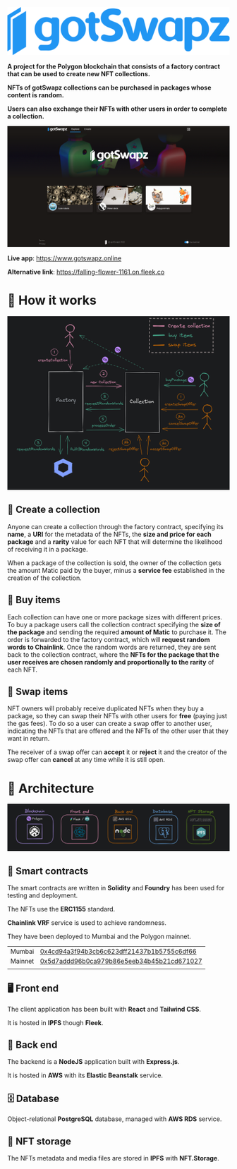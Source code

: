 <p align="center">
  <img src="images/logo_full.png" title="gotSwapz logo">
</p>

**A project for the Polygon blockchain that consists of a factory contract that can be used to create new NFT collections.**

**NFTs of gotSwapz collections can be purchased in packages whose content is random.**

**Users can also exchange their NFTs with other users in order to complete a collection.**

![screenshot](images/screenshot.png)

**Live app**: https://www.gotswapz.online

**Alternative link**: https://falling-flower-1161.on.fleek.co

# :large_blue_diamond: How it works

![diagram](images/diagram.png)

## :flower_playing_cards: Create a collection

Anyone can create a collection through the factory contract, specifying its **name**, a **URI** for the metadata of the NFTs, the **size and price for each package** and a **rarity** value for each NFT that will determine the likelihood of receiving it in a package.

When a package of the collection is sold, the owner of the collection gets the amount Matic paid by the buyer, minus a **service fee** established in the creation of the collection.

## :shopping_cart: Buy items

Each collection can have one or more package sizes with different prices. To buy a package users call the collection contract specifying the **size of the package** and sending the required **amount of Matic** to purchase it. The order is forwarded to the factory contract, which will **request random words to Chainlink**. Once the random words are returned, they are sent back to the collection contract, where the **NFTs for the package that the user receives are chosen randomly and proportionally to the rarity** of each NFT.

## :handshake: Swap items

NFT owners will probably receive duplicated NFTs when they buy a package, so they can swap their NFTs with other users for **free** (paying just the gas fees). To do so a user can create a swap offer to another user, indicating the NFTs that are offered and the NFTs of the other user that they want in return.

The receiver of a swap offer can **accept** it or **reject** it and the creator of the swap offer can **cancel** at any time while it is still open.

# :large_blue_diamond: Architecture

![architecture](images/stack.png)

## :scroll: Smart contracts

The smart contracts are written in **Solidity** and **Foundry** has been used for testing and deployment.

The NFTs use the **ERC1155** standard.

**Chainlink VRF** service is used to achieve randomness.

They have been deployed to Mumbai and the Polygon mainnet.

|         |                                                        |
| ------- | ------------------------------------------------------ |
| Mumbai  | [0x4cd94a3f94b3cb6c623dff21437b1b5755c6df66](https://mumbai.polygonscan.com/address/0x4cd94a3f94b3cb6c623dff21437b1b5755c6df66#code) |
| Mainnet | [0x5d7addd96b0ca979b86e5eeb34b45b21cd671027](https://polygonscan.com/address/0x5d7addd96b0ca979b86e5eeb34b45b21cd671027#code)        |
|         |                                                        |

## :desktop_computer: Front end

The client application has been built with **React** and **Tailwind CSS**.

It is hosted in **IPFS** though **Fleek**.

## :electric_plug: Back end

The backend is a **NodeJS** application built with **Express.js**.

It is hosted in **AWS** with its **Elastic Beanstalk** service.

## :file_cabinet: Database

Object-relational **PostgreSQL** database, managed with **AWS RDS** service.

## :floppy_disk: NFT storage

The NFTs metadata and media files are stored in **IPFS** with **NFT.Storage**.
